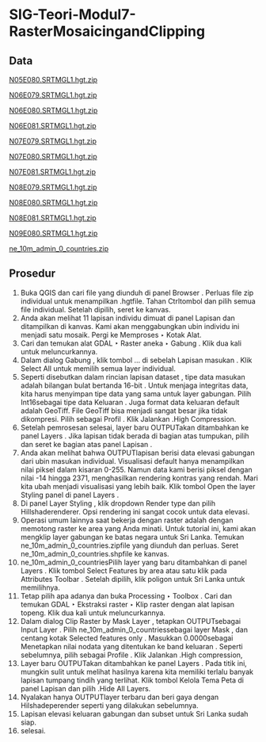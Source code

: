 # SIG-Teori-Modul7-RasterMosaicingandClipping

## Data
[N05E080.SRTMGL1.hgt.zip](https://www.qgistutorials.com/downloads/N05E080.SRTMGL1.hgt.zip)

[N06E079.SRTMGL1.hgt.zip](https://www.qgistutorials.com/downloads/N06E079.SRTMGL1.hgt.zip)

[N06E080.SRTMGL1.hgt.zip](https://www.qgistutorials.com/downloads/N06E080.SRTMGL1.hgt.zip)

[N06E081.SRTMGL1.hgt.zip](https://www.qgistutorials.com/downloads/N06E081.SRTMGL1.hgt.zip)

[N07E079.SRTMGL1.hgt.zip](https://www.qgistutorials.com/downloads/N07E079.SRTMGL1.hgt.zip)

[N07E080.SRTMGL1.hgt.zip](https://www.qgistutorials.com/downloads/N07E080.SRTMGL1.hgt.zip)

[N07E081.SRTMGL1.hgt.zip](https://www.qgistutorials.com/downloads/N07E081.SRTMGL1.hgt.zip)

[N08E079.SRTMGL1.hgt.zip](https://www.qgistutorials.com/downloads/N08E079.SRTMGL1.hgt.zip)

[N08E080.SRTMGL1.hgt.zip](https://www.qgistutorials.com/downloads/N08E080.SRTMGL1.hgt.zip)

[N08E081.SRTMGL1.hgt.zip](https://www.qgistutorials.com/downloads/N08E081.SRTMGL1.hgt.zip)

[N09E080.SRTMGL1.hgt.zip](https://www.qgistutorials.com/downloads/N09E080.SRTMGL1.hgt.zip)

[ne_10m_admin_0_countries.zip](https://www.qgistutorials.com/downloads/ne_10m_admin_0_countries.zip)

## Prosedur

1. Buka QGIS dan cari file yang diunduh di panel Browser . Perluas file zip individual untuk menampilkan .hgtfile. Tahan Ctrltombol dan pilih semua file individual. Setelah dipilih, seret ke kanvas.
2. Anda akan melihat 11 lapisan individu dimuat di panel Lapisan dan ditampilkan di kanvas. Kami akan menggabungkan ubin individu ini menjadi satu mosaik. Pergi ke Memproses ‣ Kotak Alat. 
3. Cari dan temukan alat GDAL ‣ Raster aneka ‣ Gabung . Klik dua kali untuk meluncurkannya.
4. Dalam dialog Gabung , klik tombol … di sebelah Lapisan masukan . Klik Select All untuk memilih semua layer individual.
5. Seperti disebutkan dalam rincian lapisan dataset , tipe data masukan adalah bilangan bulat bertanda 16-bit . Untuk menjaga integritas data, kita harus menyimpan tipe data yang sama untuk layer gabungan. Pilih Int16sebagai tipe data Keluaran . Juga format data keluaran default adalah GeoTiff. File GeoTiff bisa menjadi sangat besar jika tidak dikompresi. Pilih sebagai Profil . Klik Jalankan .High Compression.
6. Setelah pemrosesan selesai, layer baru OUTPUTakan ditambahkan ke panel Layers . Jika lapisan tidak berada di bagian atas tumpukan, pilih dan seret ke bagian atas panel Lapisan .
7. Anda akan melihat bahwa OUTPUTlapisan berisi data elevasi gabungan dari ubin masukan individual. Visualisasi default hanya menampilkan nilai piksel dalam kisaran 0-255. Namun data kami berisi piksel dengan nilai -14 hingga 2371, menghasilkan rendering kontras yang rendah. Mari kita ubah menjadi visualisasi yang lebih baik. Klik tombol Open the layer Styling panel di panel Layers .
8. Di panel Layer Styling , klik dropdown Render type dan pilih Hillshaderenderer. Opsi rendering ini sangat cocok untuk data elevasi.
9. Operasi umum lainnya saat bekerja dengan raster adalah dengan memotong raster ke area yang Anda minati. Untuk tutorial ini, kami akan mengklip layer gabungan ke batas negara untuk Sri Lanka. Temukan ne_10m_admin_0_countries.zipfile yang diunduh dan perluas. Seret ne_10m_admin_0_countries.shpfile ke kanvas.
10. ne_10m_admin_0_countriesPilih layer yang baru ditambahkan di panel Layers . Klik tombol Select Features by area atau satu klik pada Attributes Toolbar . Setelah dipilih, klik poligon untuk Sri Lanka untuk memilihnya.
11. Tetap pilih apa adanya dan buka Processing ‣ Toolbox . Cari dan temukan GDAL ‣ Ekstraksi raster ‣ Klip raster dengan alat lapisan topeng. Klik dua kali untuk meluncurkannya.
12. Dalam dialog Clip Raster by Mask Layer , tetapkan OUTPUTsebagai Input Layer . Pilih ne_10m_admin_0_countriessebagai layer Mask , dan centang kotak Selected features only . Masukkan 0.0000sebagai Menetapkan nilai nodata yang ditentukan ke band keluaran . Seperti sebelumnya, pilih sebagai Profile . Klik Jalankan .High compression,
13. Layer baru OUTPUTakan ditambahkan ke panel Layers . Pada titik ini, mungkin sulit untuk melihat hasilnya karena kita memiliki terlalu banyak lapisan tumpang tindih yang terlihat. Klik tombol Kelola Tema Peta di panel Lapisan dan pilih .Hide All Layers.
14. Nyalakan hanya OUTPUTlayer terbaru dan beri gaya dengan Hilshadeperender seperti yang dilakukan sebelumnya.
15. Lapisan elevasi keluaran gabungan dan subset untuk Sri Lanka sudah siap.
16. selesai.






